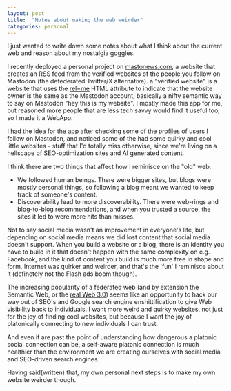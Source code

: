 ```yaml
---
layout: post
title:  "Notes about making the web weirder"
categories: personal
---
```


I just wanted to write down some notes about what I think about the current web and reason about my nostalgia goggles.

I recently deployed a personal project on [mastonews.com](https://mastonews.com), a website that creates an RSS feed from the verified websites of the people you follow on Mastodon (the defederated Twitter/X alternative). a "verified website" is a website that uses the [rel=me](https://developer.mozilla.org/en-US/docs/Web/HTML/Attributes/rel/me) HTML attribute to indicate that the website owner is the same as the Mastodon account, basically a nifty semantic way to say on Mastodon "hey this is my website". I mostly made this app for me, but reasoned more people that are less tech savvy would find it useful too, so I made it a WebApp.

I had the idea for the app after checking some of the profiles of users I follow on Mastodon, and noticed some of the had some quirky and cool little websites - stuff that I'd totally miss otherwise, since we're living on a hellscape of SEO-optimization sites and AI generated content.

I think there are two things that affect how I reminisce on the "old" web:

- We followed human beings. There were bigger sites, but blogs were mostly personal things, so following a blog meant we wanted to keep track of someone's content.
- Discoverability lead to more discoverability. There were web-rings and blog-to-blog recommendations, and when you trusted a source, the sites it led to were more hits than misses.

Not to say social media wasn't an improvement in everyone's life, but depending on social media means we did lost content that social media doesn't support. When you build a website or a blog, there is an identity you have to build in it that doesn't happen with the same complexity on e.g. Facebook, and the kind of content you build is much more free in shape and form. Internet was quirker and weirder, and that's the 'fun' I reminisce about it (definetely not the Flash ads boom though).

The increasing popularity of a federated web (and by extension the Semantic Web, or the [real Web 3.0](https://en.wikipedia.org/wiki/Semantic_Web)) seems like an opportunity to hack our way out of SEO's and Google search engine enshittification to give Web visibility back to individuals. I want more weird and quirky websites, not just for the joy of finding cool websites, but because I want the joy of platonically connecting to new individuals I can trust.

And even if are past the point of understanding how dangerous a platonic social connection can be, a self-aware platonic connection is much healthier than the environment we are creating ourselves with social media and SEO-driven search engines.

Having said(written) that, my own personal next steps is to make my own website weirder though.
